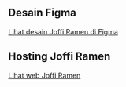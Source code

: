 ## Desain Figma

[Lihat desain Joffi Ramen di Figma](https://www.figma.com/design/hhHPEprTIXxpPFZP6xPfZj/Joffi-Ramen?node-id=31-4&t=DUlRXCZm9ydACC0O-0)

## Hosting Joffi Ramen

[Lihat web Joffi Ramen](https://joffiramen11.rf.gd)
